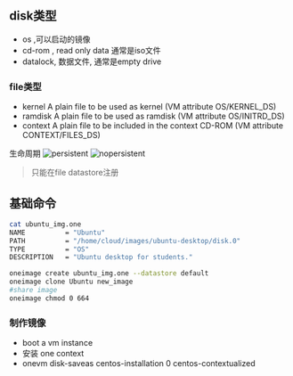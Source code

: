 

## disk类型

+ os ,可以启动的镜像
+ cd-rom , read only data 通常是iso文件
+ datalock, 数据文件, 通常是empty drive

### file类型

+ kernel A plain file to be used as kernel (VM attribute OS/KERNEL_DS)
+ ramdisk  A plain file to be used as ramdisk (VM attribute OS/INITRD_DS)
+ context A plain file to be included in the context CD-ROM (VM attribute CONTEXT/FILES_DS)

生命周期
![persistent](/images/image-persistent.png)
![nopersistent](/images/image-nonpersistent.png)

> 只能在file datastore注册


## 基础命令

```bash
cat ubuntu_img.one
NAME          = "Ubuntu"
PATH          = "/home/cloud/images/ubuntu-desktop/disk.0"
TYPE          = "OS"
DESCRIPTION   = "Ubuntu desktop for students."

oneimage create ubuntu_img.one --datastore default
oneimage clone Ubuntu new_image
#share image
oneimage chmod 0 664
```


### 制作镜像

+ boot a vm instance
+ 安装 one context
+ onevm disk-saveas centos-installation 0 centos-contextualized

